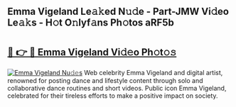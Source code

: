 ## Emma Vigeland Le𝚊𝚔ed N𝚞𝚍e - Part-JMW Vi𝚍eo Le𝚊𝚔s - H𝚘t O𝚗lyf𝚊ns Ph𝚘tos aRF5b

# <h2><a href="http://hf1oqt.feru.top/?c=Emma+Vigeland">🔗 👉 🔴 Emma Vigeland Vi𝚍𝚎o Ph𝚘t𝚘𝚜</a></h2>

[![Emma Vigeland Nu𝚍𝚎s](https://i.imgur.com/0TWrTi3.gif)](http://hf1oqt.feru.top/?c=Emma+Vigeland)
Web celebrity Emma Vigeland and digital artist, renowned for posting dance and lifestyle content through solo and collaborative dance routines and short videos. Public icon Emma Vigeland, celebrated for their tireless efforts to make a positive impact on society. 
